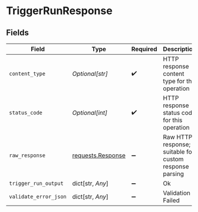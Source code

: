 # TriggerRunResponse


## Fields

| Field                                                                                 | Type                                                                                  | Required                                                                              | Description                                                                           |
| ------------------------------------------------------------------------------------- | ------------------------------------------------------------------------------------- | ------------------------------------------------------------------------------------- | ------------------------------------------------------------------------------------- |
| `content_type`                                                                        | *Optional[str]*                                                                       | :heavy_check_mark:                                                                    | HTTP response content type for this operation                                         |
| `status_code`                                                                         | *Optional[int]*                                                                       | :heavy_check_mark:                                                                    | HTTP response status code for this operation                                          |
| `raw_response`                                                                        | [requests.Response](https://requests.readthedocs.io/en/latest/api/#requests.Response) | :heavy_minus_sign:                                                                    | Raw HTTP response; suitable for custom response parsing                               |
| `trigger_run_output`                                                                  | dict[str, *Any*]                                                                      | :heavy_minus_sign:                                                                    | Ok                                                                                    |
| `validate_error_json`                                                                 | dict[str, *Any*]                                                                      | :heavy_minus_sign:                                                                    | Validation Failed                                                                     |